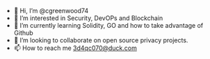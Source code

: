 - 👋 Hi, I’m @cgreenwood74
- 👀 I’m interested in Security, DevOPs and Blockchain
- 🌱 I’m currently learning Solidity, GO and how to take advantage of Github
- 💞️ I’m looking to collaborate on open source privacy projects.
- 📫 How to reach me 3d4qc070@duck.com


